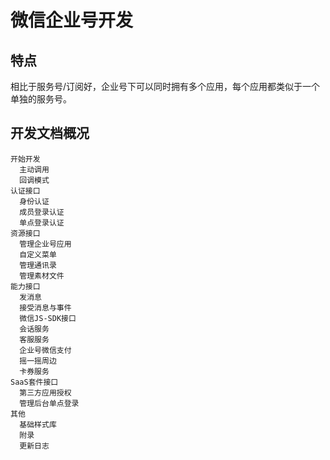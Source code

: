 # 微信企业号开发
## 特点
相比于服务号/订阅好，企业号下可以同时拥有多个应用，每个应用都类似于一个单独的服务号。

## 开发文档概况
```
开始开发
  主动调用
  回调模式
认证接口
  身份认证
  成员登录认证
  单点登录认证
资源接口
  管理企业号应用
  自定义菜单
  管理通讯录
  管理素材文件
能力接口
  发消息
  接受消息与事件
  微信JS-SDK接口
  会话服务
  客服服务
  企业号微信支付
  摇一摇周边
  卡券服务
SaaS套件接口
  第三方应用授权
  管理后台单点登录
其他
  基础样式库
  附录
  更新日志
```

